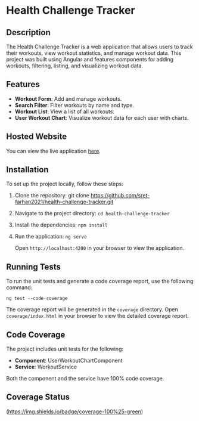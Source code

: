# Health Challenge Tracker

## Description

The Health Challenge Tracker is a web application that allows users to track their workouts, view workout statistics, and manage workout data. This project was built using Angular and features components for adding workouts, filtering, listing, and visualizing workout data.

## Features

- **Workout Form**: Add and manage workouts.
- **Search Filter**: Filter workouts by name and type.
- **Workout List**: View a list of all workouts.
- **User Workout Chart**: Visualize workout data for each user with charts.

## Hosted Website

You can view the live application [here](https://health-challenge-tracker-v1-seven.vercel.app/).

## Installation

To set up the project locally, follow these steps:

1. Clone the repository:
   git clone https://github.com/sret-farhan2021/health-challenge-tracker.git `

2.  Navigate to the project directory:
    `cd health-challenge-tracker`

2.  Install the dependencies:
    `npm install`

3.  Run the application:
    `ng serve`

    Open `http://localhost:4200` in your browser to view the application.

Running Tests
-------------

To run the unit tests and generate a code coverage report, use the following command:

`ng test --code-coverage`

The coverage report will be generated in the `coverage` directory. Open `coverage/index.html` in your browser to view the detailed coverage report.

Code Coverage
-------------

The project includes unit tests for the following:

-   **Component**: UserWorkoutChartComponent
-   **Service**: WorkoutService

Both the component and the service have 100% code coverage.

## Coverage Status
(https://img.shields.io/badge/coverage-100%25-green)
